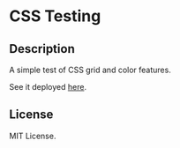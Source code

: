 # CSS Testing

## Description

A simple test of CSS grid and color features.

See it deployed [here](https://mikelind28.github.io/css-testing/).

## License

MIT License.
